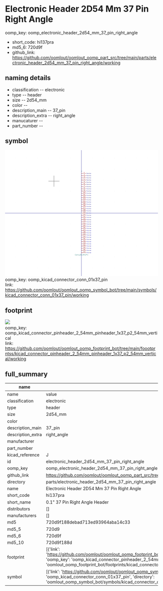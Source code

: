 # Electronic Header 2D54 Mm 37 Pin Right Angle
oomp_key: oomp_electronic_header_2d54_mm_37_pin_right_angle 

  
* short_code: hi137pra
* md5_6: 720d9f  
* github_link: https://github.com/oomlout/oomlout_oomp_part_src/tree/main/parts/electronic_header_2d54_mm_37_pin_right_angle/working  
## naming details
* classification -- electronic
* type -- header
* size -- 2d54_mm
* color -- 
* description_main -- 37_pin
* description_extra -- right_angle
* manucaturer -- 
* part_number -- 



## symbol

![](symbol/0/working/working_600.png)  
oomp_key: oomp_kicad_connector_conn_01x37_pin  
link: https://github.com/oomlout/oomlout_oomp_symbol_bot/tree/main/symbols/kicad_connector_conn_01x37_pin/working  

## footprint

![](footprint/0/working/working_600.png)  
oomp_key: oomp_kicad_connector_pinheader_2_54mm_pinheader_1x37_p2_54mm_vertical  
link: https://github.com/oomlout/oomlout_oomp_footprint_bot/tree/main/foootprntss/kicad_connector_pinheader_2_54mm_pinheader_1x37_p2_54mm_vertical/working  

## full_summary
| name | value | 
| --- | --- | 
| name | value | 
| classification | electronic | 
| type | header | 
| size | 2d54_mm | 
| color |  | 
| description_main | 37_pin | 
| description_extra | right_angle | 
| manufacturer |  | 
| part_number |  | 
| kicad_reference | J | 
| id | electronic_header_2d54_mm_37_pin_right_angle | 
| oomp_key | oomp_electronic_header_2d54_mm_37_pin_right_angle | 
| github_link | https://github.com/oomlout/oomlout_oomp_part_src/tree/main/parts/electronic_header_2d54_mm_37_pin_right_angle/working | 
| directory | parts/electronic_header_2d54_mm_37_pin_right_angle | 
| name | Electronic Header 2D54 Mm 37 Pin Right Angle | 
| short_code | hi137pra | 
| short_name | 0.1" 37 Pin Right Angle Header | 
| distributors | [] | 
| manufacturers | [] | 
| md5 | 720d9f188debad713ed93964aba14c33 | 
| md5_5 | 720d9 | 
| md5_6 | 720d9f | 
| md5_10 | 720d9f188d | 
| footprint | [{'link': 'https://github.com/oomlout/oomlout_oomp_footprint_bot/tree/main/foootprntss/kicad_connector_pinheader_2_54mm_pinheader_1x37_p2_54mm_vertical', 'oomp_key': 'oomp_kicad_connector_pinheader_2_54mm_pinheader_1x37_p2_54mm_vertical', 'directory': 'oomlout_oomp_footprint_bot/footprints/kicad_connector_pinheader_2_54mm_pinheader_1x37_p2_54mm_vertical//working/working.kicad_mod'}] | 
| symbol | [{'link': 'https://github.com/oomlout/oomlout_oomp_symbol_bot/tree/main/symbols/kicad_connector_conn_01x37_pin', 'oomp_key': 'oomp_kicad_connector_conn_01x37_pin', 'directory': 'oomlout_oomp_symbol_bot/symbols/kicad_connector_conn_01x37_pin//working/working.kicad_sym'}] | 
